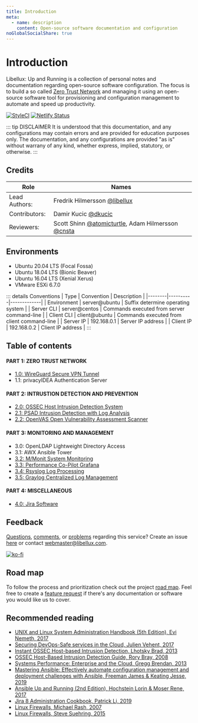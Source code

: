 ```yaml
---
title: Introduction
meta:
  - name: description
    content: Open-source software documentation and configuration
noGlobalSocialShare: true
---
```


# Introduction <Badge text="Development" type="warning"/>

Libellux: Up and Running is a collection of personal notes and documentation regarding open-source software configuration. The focus is to build a so called [Zero Trust Network](https://www.cloudflare.com/learning/security/glossary/what-is-zero-trust/) and managing it using an open-source software tool for provisioning and configuration management to automate and speed up productivity.

[![StyleCI](https://github.styleci.io/repos/245666033/shield)](https://github.styleci.io/repos/245666033/shield)
[![Netlify Status](https://api.netlify.com/api/v1/badges/c55fd474-8155-440c-971b-a9ccbaf2133c/deploy-status)](https://app.netlify.com/sites/nervous-jennings-d80639/deploys)

::: tip DISCLAIMER
It is understood that this documentation, and any configurations may contain errors and are provided for education purposes only. The documentation, and any configurations are provided "as is" without warrany of any kind, whether express, implied, statutory, or otherwise.
:::

## Credits

| Role | Names |
|------|-------|
| Lead Authors: | Fredrik Hilmersson [@libellux](https://github.com/libellux) |
| Contributors: | Damir Kucic [@dkucic](https://github.com/dkucic) |
| Reviewers: | Scott Shinn [@atomicturtle](https://github.com/atomicturtle), Adam Hilmersson [@cnsta](https://github.com/cnsta) |

## Environments

* Ubuntu 20.04 LTS (Focal Fossa)
* Ubuntu 18.04 LTS (Bionic Beaver)
* Ubuntu 16.04 LTS (Xenial Xerus)
* VMware ESXi 6.7.0

::: details Conventions
| Type | Convention | Description |
|--------|----------|-------------|
| Environment | server@ubuntu | Suffix determine operating system |
| Server CLI | server@centos | Commands executed from server command-line |
| Client CLI | client@ubuntu | Commands executed from client command-line |
| Server IP | 192.168.0.1 | Server IP address |
| Client IP | 192.168.0.2 | Client IP address |
:::

## Table of contents

#### PART 1: ZERO TRUST NETWORK

* [1.0: WireGuard Secure VPN Tunnel](./wireguard/README.md)
* 1.1: privacyIDEA Authentication Server <Badge text="TBA" type="warning"/>

#### PART 2: INTRUSTION DETECTION AND PREVENTION

* [2.0: OSSEC Host Intrusion Detection System](./ossec/README.md)
* [2.1: PSAD Intrusion Detection with Log Analysis](./psad/README.md)
* [2.2: OpenVAS Open Vulnerability Assessment Scanner](./openvas/README.md)

#### PART 3: MONITORING AND MANAGEMENT

* 3.0: OpenLDAP Lightweight Directory Access <Badge text="TBA" type="warning"/>
* 3.1: AWX Ansible Tower <Badge text="TBA" type="warning"/>
* [3.2: M/Monit System Monitoring](./mmonit/README.md)
* [3.3: Performance Co-Pilot Grafana](./pcp/README.md)
* [3.4: Rsyslog Log Processing](./rsyslog/README.md)
* [3.5: Graylog Centralized Log Management](./graylog/README.md)

#### PART 4: MISCELLANEOUS

* [4.0: Jira Software](./jira/README.md)

## Feedback

[Questions](https://github.com/libellux/Libellux-Up-and-Running/issues/new/choose), [comments](https://github.com/libellux/Libellux-Up-and-Running/issues/new/choose), or [problems](https://github.com/libellux/Libellux-Up-and-Running/issues/new/choose) regarding this service? Create an issue [here](https://github.com/libellux/Libellux-Up-and-Running/issues/new/choose) or contact [webmaster@libellux.com](mailto:webmaster@libellux.com).

[![ko-fi](https://www.ko-fi.com/img/githubbutton_sm.svg)](https://ko-fi.com/B0B31BJU3)

## Road map

To follow the process and prioritization check out the project [road map](https://github.com/libellux/Libellux-Up-and-Running/projects/1). Feel free to create a [feature request](https://github.com/libellux/Libellux-Up-and-Running/issues/new/choose) if there's any documentation or software you would like us to cover.

## Recommended reading <Badge text="affiliate links" type="warning"/>

* [UNIX and Linux System Administration Handbook (5th Edition), Evi Nemeth, 2017](https://amzn.to/3gwFzH6)
* [Securing DevOps-Safe services in the Cloud, Julien Vehent, 2017](https://amzn.to/3i7At4o)
* [Instant OSSEC Host-based Intrusion Detection, Lhotsky Brad, 2013](https://amzn.to/33sOjdF)
* [OSSEC Host-Based Intrusion Detection Guide, Rory Bray, 2008](https://amzn.to/2XuL9lM)
* [Systems Performance: Enterprise and the Cloud, Gregg Brendan, 2013](https://amzn.to/33sX733)
* [Mastering Ansible: Effectively automate configuration management and deployment challenges with Ansible, Freeman James & Keating Jesse, 2019](https://amzn.to/33WoaEk)
* [Ansible Up and Running (2nd Edition), Hochstein Lorin & Moser Rene, 2017](https://amzn.to/3g820RQ)
* [Jira 8 Administration Cookbook, Patrick Li, 2019](https://amzn.to/31qmvDU)
* [Linux Firewalls, Michael Rash, 2007](https://amzn.to/3gvD0VR)
* [Linux Firewalls, Steve Suehring, 2015](https://amzn.to/3fpFp2U)

<social-share />

<!--![6 healing sounds video](https://wujiquan.sgp1.digitaloceanspaces.com/Qigong/Wujiquan-six-healing-sounds.mp4)-->
